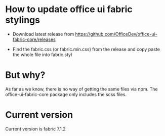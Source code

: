 # How to update office ui fabric stylings #

* Download latest release from https://github.com/OfficeDev/office-ui-fabric-core/releases

* Find the fabric.css (or fabric.min.css) from the release and copy paste the whole file into fabric.styl

# But why? #

As far as we know, there is no way of getting the same files via npm. The office-ui-fabric-core package only includes the scss files.

# Current version #

Current version is fabric 7.1.2